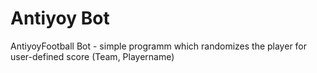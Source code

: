 # Antiyoy Bot
AntiyoyFootball Bot - simple programm which randomizes the player for user-defined score (Team, Playername) 
